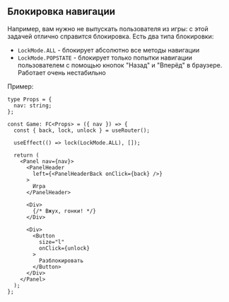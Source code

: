 ## Блокировка навигации
Например, вам нужно не выпускать пользователя из игры: с этой задачей отлично справится блокировка. Есть два типа блокировки:
- `LockMode.ALL` - блокирует абсолютно все методы навигации
- `LockMode.POPSTATE` - блокирует только попытки навигации пользователем с помощью кнопок "Назад" и "Вперёд" в браузере. Работает очень нестабильно

Пример:
```tsx
type Props = {
  nav: string;
};

const Game: FC<Props> = ({ nav }) => {
  const { back, lock, unlock } = useRouter();

  useEffect(() => lock(LockMode.ALL), []);

  return (
    <Panel nav={nav}>
      <PanelHeader
        left={<PanelHeaderBack onClick={back} />}
      >
        Игра
      </PanelHeader>

      <Div>
        {/* Вжух, гонки! */}
      </Div>

      <Div>
        <Button
          size="l"
          onClick={unlock}
        >
          Разблокировать
        </Button>
      </Div>
    </Panel>
  );
};
```
